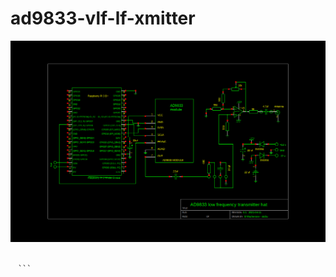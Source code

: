 # ad9833-vlf-lf-xmitter
![foo *bar*]

[foo *bar*]: images/xmithat.png "Schematic"

```python:src/ad9833.py
 
　```
 
